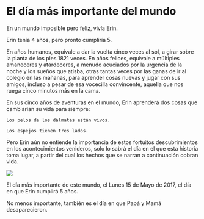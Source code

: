 # El día más importante del mundo

En un mundo imposible pero feliz, vivía Erin.

Erin tenía 4 años, pero pronto cumpliría 5.

En años humanos, equivale a dar la vuelta cinco veces al sol, a girar sobre la planta de los pies 1821 veces.  En años felices, equivale a múltiples amaneceres y atardeceres, a menudo acuciados por la urgencia de la noche y los sueños que atisba, otras tantas veces por las ganas de ir al colegio en las mañanas, para aprender cosas nuevas y jugar con sus amigos, incluso a pesar de esa vocecilla convincente, aquella que nos ruega cinco minutos más en la cama.

En sus cinco años de aventuras en el mundo, Erin aprenderá dos cosas que cambiarían su vida para siempre: 


    Los pelos de los dálmatas están vivos.

    Los espejos tienen tres lados.

Pero Erin aún no entiende la importancia de estos fortuitos descubrimientos en los acontecimientos venideros, solo lo sabrá el día en el que esta historia toma lugar, a partir del cual los hechos que se narran a continuación cobran vida.

![](/Users/antonio.lignan/Dropbox/Antonio/Write/erin-and-poki/img/erin0.jpg)

El día más importante de este mundo, el Lunes 15 de Mayo de 2017, el día en que Erin cumplirá 5 años.

No menos importante, también es el día en que Papá y Mamá desaparecieron.


